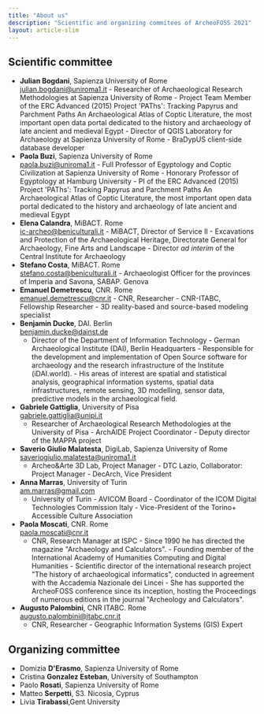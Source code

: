 ```yaml
---
title: "About us"
description: "Scientific and organizing commitees of ArcheoFOSS 2021"
layout: article-slim
---
```


## Scientific committee

- **Julian Bogdani**, Sapienza University of Rome  
  [julian.bogdani@uniroma1.it](mailto:julian.bogdani@uniroma1.it) - Researcher of Archaeological Research Methodologies at Sapienza University of Rome - Project Team Member of the ERC Advanced (2015) Project 'PAThs': Tracking Papyrus and Parchment Paths An Archaeological Atlas of Coptic Literature, the most important open data portal dedicated to the history and archaeology of late ancient and medieval Egypt - Director of QGIS Laboratory for Archaeology at Sapienza University of Rome - BraDypUS client-side database developer
- **Paola Buzi**, Sapienza University of Rome  
  [paola.buzi@uniroma1.it](mailto:paola.buzi@uniroma1.it) - Full Professor of Egyptology and Coptic Civilization at Sapienza University of Rome - Honorary Professor of Egyptology at Hamburg University - PI of the ERC Advanced (2015) Project 'PAThs': Tracking Papyrus and Parchment Paths An Archaeological Atlas of Coptic Literature, the most important open data portal dedicated to the history and archaeology of late ancient and medieval Egypt
- **Elena Calandra**, MiBACT. Rome  
  [ic-archeo@beniculturali.it](mailto:ic-archeo@beniculturali.it) - MiBACT, Director of Service II - Excavations and Protection of the Archaeological Heritage, Directorate General for Archaeology, Fine Arts and Landscape - Director _ad interim_ of the Central Institute for Archaeology
- **Stefano Costa**, MiBACT. Rome  
  [stefano.costa@beniculturali.it](mailto:stefano.costa@beniculturali.it) - Archaeologist Officer for the provinces of Imperia and Savona, SABAP. Genova
- **Emanuel Demetrescu**, CNR. Rome  
  [emanuel.demetrescu@cnr.it](mailto:emanuel.demetrescu@cnr.it) - CNR, Researcher - CNR-ITABC, Fellowship Researcher - 3D reality-based and source-based modeling specialist
- **Benjamin Ducke**, DAI. Berlin  
  [benjamin.ducke@dainst.de](mailto:benjamin.ducke@dainst.de)
  - Director of the Department of Information Technology - German Archaeological Institute (DAI), Berlin Headquarters - Responsible for the development and implementation of Open Source software for archaeology and the research infrastructure of the Institute (iDAI.world). - His areas of interest are spatial and statistical analysis, geographical information systems, spatial data infrastructures, remote sensing, 3D modelling, sensor data, predictive models in the archaeological field.
- **Gabriele Gattiglia**, University of Pisa  
  [gabriele.gattiglia@unipi.it](mailto:gabriele.gattiglia@unipi.it)
  - Researcher of Archaeological Research Methodologies at the University of Pisa - ArchAIDE Project Coordinator - Deputy director of the MAPPA project
- **Saverio Giulio Malatesta**, DigiLab, Sapienza University of Rome  
  [saveriogiulio.malatesta@uniroma1.it](mailto:saveriogiulio.malatesta@uniroma1.it)
  - Archeo&Arte 3D Lab, Project Manager - DTC Lazio, Collaborator: Project Manager - DecArch, Vice President
- **Anna Marras**, University of Turin  
  [am.marras@gmail.com](mailto:am.marras@gmail.com)
  - University of Turin - AVICOM Board - Coordinator of the ICOM Digital Technologies Commission Italy - Vice-President of the Torino+ Accessible Culture Association
- **Paola Moscati**, CNR. Rome  
  [paola.moscati@cnr.it](mailto:paola.moscati@cnr.it)
  - CNR, Research Manager at ISPC - Since 1990 he has directed the magazine "Archaeology and Calculators". - Founding member of the International Academy of Humanities Computing and Digital Humanities - Scientific director of the international research project "The history of archaeological informatics", conducted in agreement with the Accademia Nazionale dei Lincei - She has supported the ArcheoFOSS conference since its inception, hosting the Proceedings of numerous editions in the journal "Archeology and Calculators".
- **Augusto Palombini**, CNR ITABC. Rome  
  [augusto.palombini@itabc.cnr.it](mailto:augusto.palombini@itabc.cnr.it)
  - CNR, Researcher - Geographic Information Systems (GIS) Expert

## Organizing committee

- Domizia **D'Erasmo**, Sapienza University of Rome
- Cristina **Gonzalez Esteban**, University of Southampton
- Paolo **Rosati**, Sapienza University of Rome
- Matteo **Serpetti**, S3. Nicosia, Cyprus
- Livia **Tirabassi**,Gent University
